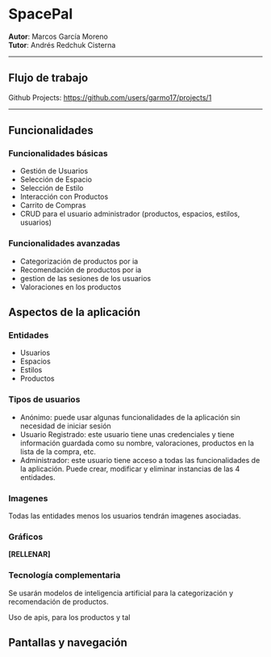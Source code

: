 # SpacePal
**Autor**: Marcos García Moreno\
**Tutor**: Andrés Redchuk Cisterna

---
## Flujo de trabajo
Github Projects: https://github.com/users/garmo17/projects/1

--- 

## Funcionalidades
### Funcionalidades básicas
* Gestión de Usuarios
* Selección de Espacio
* Selección de Estilo
* Interacción con Productos
* Carrito de Compras
* CRUD para el usuario administrador (productos, espacios, estilos, usuarios)

### Funcionalidades avanzadas
* Categorización de productos por ia
* Recomendación de productos por ia
* gestion de las sesiones de los usuarios
* Valoraciones en los productos

## Aspectos de la aplicación
### Entidades
* Usuarios
* Espacios
* Estilos
* Productos

### Tipos de usuarios
* Anónimo: puede usar algunas funcionalidades de la aplicación sin necesidad de iniciar sesión
* Usuario Registrado: este usuario tiene unas credenciales y tiene información guardada como su nombre, valoraciones, productos en la lista de la compra, etc.
* Administrador: este usuario tiene acceso a todas las funcionalidades de la aplicación. Puede crear, modificar y eliminar instancias de las 4 entidades.

### Imagenes
Todas las entidades menos los usuarios tendrán imagenes asociadas.

### Gráficos
**[RELLENAR]**

### Tecnología complementaria
Se usarán modelos de inteligencia artificial para la categorización y recomendación de productos.

Uso de apis, para los productos y tal



## Pantallas y navegación


